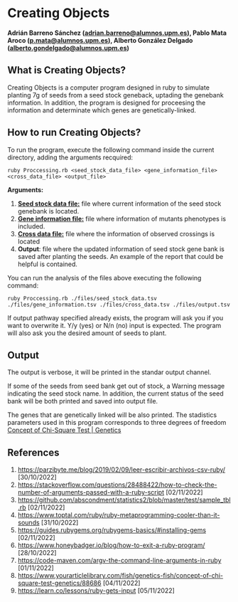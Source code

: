 # Creating Objects

**Adrián Barreno Sánchez (adrian.barreno@alumnos.upm.es), Pablo Mata Aroco (p.mata@alumnos.upm.es), Alberto González Delgado (alberto.gondelgado@alumnos.upm.es)**

## What is Creating Objects?

Creating Objects is a computer program designed in ruby to simulate planting 7g of seeds from a seed stock geneback, uptading the genebank information. In addition, the program is designed for proceesing the information and determinate which genes are genetically-linked. 

## How to run Creating Objects?

To run the program, execute the following command inside the current directory, adding the arguments recquired:

```
ruby Proccessing.rb <seed_stock_data_file> <gene_information_file> <cross_data_file> <output_file> 
```
**Arguments:**
1. **[Seed stock data file:](files/seed_stock_data.tsv)** file where current information of the seed stock genebank is located.
2. **[Gene information file:](files/gene_information.tsv)** file where information of mutants phenotypes is included.
3. **[Cross data file:](files/cross_data.tsv)** file where the information of observed crossings is located
4. **Output**: file where the updated information of seed stock gene bank is saved after planting the seeds. An example of the report that could be helpful is contained.

You can run the analysis of the files above executing the following command:
```
ruby Proccessing.rb ./files/seed_stock_data.tsv ./files/gene_information.tsv ./files/cross_data.tsv ./files/output.tsv  
```
If output pathway specified already exists, the program will ask you if you want to overwrite it. Y/y (yes) or N/n (no) input is expected. The program will also ask you the desired amount of seeds to plant.

## Output
The output is verbose, it will be printed in the standar output channel.

If some of the seeds from seed bank get out of stock, a Warning message indicating the seed stock name. In addition, the current status of the seed bank will be both printed and saved into output file.

The genes that are genetically linked will be also printed. The stadistics parameters used in this program corresponds to three degrees of freedom [Concept of Chi-Square Test | Genetics](https://www.yourarticlelibrary.com/fish/genetics-fish/concept-of-chi-square-test-genetics/88686)

## References

1. https://parzibyte.me/blog/2019/02/09/leer-escribir-archivos-csv-ruby/ [30/10/2022]
2. https://stackoverflow.com/questions/28488422/how-to-check-the-number-of-arguments-passed-with-a-ruby-script [02/11/2022]
3. https://github.com/abscondment/statistics2/blob/master/test/sample_tbl.rb [02/11/2022]
4. https://www.toptal.com/ruby/ruby-metaprogramming-cooler-than-it-sounds [31/10/2022]
5. https://guides.rubygems.org/rubygems-basics/#installing-gems [02/11/2022]
6. https://www.honeybadger.io/blog/how-to-exit-a-ruby-program/ [28/10/2022]
7. https://code-maven.com/argv-the-command-line-arguments-in-ruby [01/11/2022]
8. https://www.yourarticlelibrary.com/fish/genetics-fish/concept-of-chi-square-test-genetics/88686 [04/11/2022]
9. https://learn.co/lessons/ruby-gets-input [05/11/2022]
